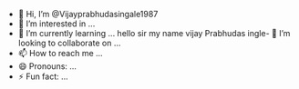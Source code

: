- 👋 Hi, I’m @Vijayprabhudasingale1987
- 👀 I’m interested in ...
- 🌱 I’m currently learning ...
hello sir my name vijay Prabhudas ingle- 💞️ I’m looking to collaborate on ...
- 📫 How to reach me ...
- 😄 Pronouns: ...
- ⚡ Fun fact: ...

<!---
Vijayprabhudasingale1987/Vijayprabhudasingale1987 is a ✨ special ✨ repository because its `README.md` (this file) appears on your GitHub profile.
You can click the Preview link to take a look at your changes.
--->

